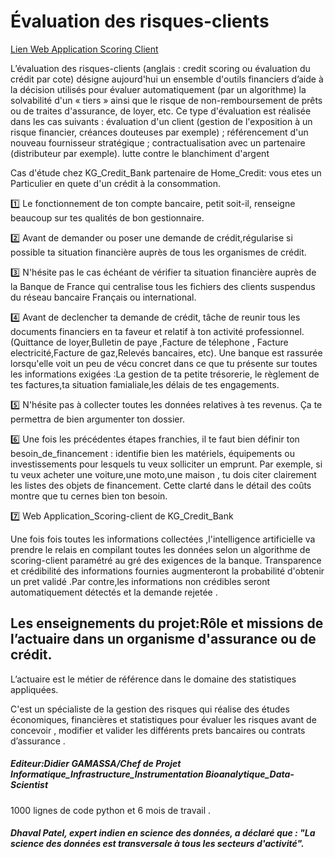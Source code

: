 # Évaluation des risques-clients
[Lien Web Application Scoring Client](https://kgcreditriskprediction.herokuapp.com/)

L’évaluation des risques-clients (anglais : credit scoring ou évaluation du crédit par cote) désigne aujourd'hui un ensemble d'outils financiers d’aide à la décision utilisés pour évaluer automatiquement (par un algorithme) la solvabilité d'un « tiers » ainsi que le risque de non-remboursement de prêts ou de traites d'assurance, de loyer, etc.
Ce type d'évaluation est réalisée dans les cas suivants :
  évaluation d'un client (gestion de l'exposition à un risque financier, créances douteuses par exemple) ;
  référencement d'un nouveau fournisseur stratégique ;
  contractualisation avec un partenaire (distributeur par exemple).
  lutte contre le blanchiment d'argent

Cas d'étude chez KG_Credit_Bank partenaire de Home_Credit: vous etes un Particulier en quete d'un crédit à la consommation. 

1️⃣  Le fonctionnement de ton compte bancaire, petit soit-il, renseigne beaucoup sur tes qualités de bon gestionnaire.

2️⃣ Avant de demander ou poser une demande de crédit,régularise si possible ta situation financière auprès de tous les organismes de crédit.

3️⃣ N'hésite pas le cas échéant de vérifier ta situation financière auprès de la Banque de France qui centralise tous les fichiers des clients suspendus du réseau bancaire Français ou international.

4️⃣ Avant de declencher ta demande de crédit, tâche de reunir tous les documents financiers en ta faveur et relatif à ton activité professionnel.(Quittance de loyer,Bulletin de paye ,Facture de télephone , Facture electricité,Facture de gaz,Relevés bancaires, etc). Une banque est rassurée lorsqu'elle voit un peu de vécu concret dans ce que tu présente sur toutes les informations exigées :La gestion de ta petite trésorerie, le règlement de tes factures,ta situation famialiale,les délais de tes engagements.

5️⃣ N'hésite pas à collecter toutes  les données relatives à tes revenus. Ça te permettra de bien argumenter ton dossier.

6️⃣ Une fois les précédentes étapes franchies, il te faut bien définir ton besoin_de_financement : identifie bien les matériels, équipements ou investissements pour lesquels tu veux solliciter un emprunt. Par exemple, si tu veux acheter une voiture,une moto,une maison , tu dois citer clairement les listes des objets de financement. Cette clarté dans le détail des coûts montre que tu cernes bien ton besoin.

7️⃣ Web Application_Scoring-client de KG_Credit_Bank

Une fois fois toutes les informations collectées ,l'intelligence artificielle va prendre le relais en compilant toutes les données selon un algorithme de scoring-client paramétré au gré des exigences de la banque.
Transparence et crédibilité des informations fournies augmenteront la probabilité d'obtenir un pret validé .Par contre,les informations non crédibles seront automatiquement détectés et la demande rejetée .

                     
## Les enseignements du projet:Rôle et missions de l’actuaire dans un organisme d'assurance ou de crédit.

L’actuaire est le métier de référence dans le domaine des statistiques appliquées.

C'est un spécialiste de la gestion des risques qui réalise des études économiques, financières et statistiques pour évaluer les risques avant de concevoir , modifier et valider les différents prets bancaires ou contrats d’assurance .

##### Editeur:Didier GAMASSA/Chef de Projet Informatique_Infrastructure_Instrumentation Bioanalytique_Data-Scientist

1000 lignes de code python et 6 mois de travail .

##### Dhaval Patel, expert indien en science des données, a déclaré que : "La science des données est transversale à tous les secteurs d'activité".


